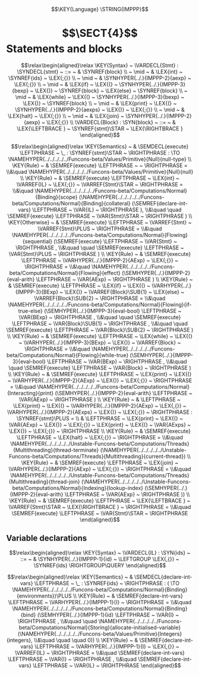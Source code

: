 $$\KEY{Language} \STRING{IMPPP}$$

# $$\SECT{4}$$ Statements and blocks
           


$$\relax\begin{aligned}\relax
  \KEY{Syntax} ~ 
    \VARDECL{Stmt} : \SYNDECL{stmt}
      ~ ::= ~ &
      \SYNREF{block} \\
      ~ \mid ~ &  \LEX{int} ~ \SYNREF{ids} ~ \LEX{;{}} \\
      ~ \mid ~ &  \SYNHYPER{../.}{IMPPP-2}{aexp} ~ \LEX{;{}} \\
      ~ \mid ~ &  \LEX{if} ~ \LEX{(} ~ \SYNHYPER{../.}{IMPPP-3}{bexp} ~ \LEX{)} ~ \SYNREF{block} ~ \LEX{else} ~ \SYNREF{block} \\
      ~ \mid ~ &  \LEX{while} ~ \LEX{(} ~ \SYNHYPER{../.}{IMPPP-3}{bexp} ~ \LEX{)} ~ \SYNREF{block} \\
      ~ \mid ~ &  \LEX{print} ~ \LEX{(} ~ \SYNHYPER{../.}{IMPPP-2}{aexps} ~ \LEX{)} ~ \LEX{;{}} \\
      ~ \mid ~ &  \LEX{halt} ~ \LEX{;{}} \\
      ~ \mid ~ &  \LEX{join} ~ \SYNHYPER{../.}{IMPPP-2}{aexp} ~ \LEX{;{}}
    \\
    \VARDECL{Block} : \SYN{block}
      ~ ::= ~ & \LEX{\LEFTBRACE } ~ \SYNREF{stmt}\STAR ~ \LEX{\RIGHTBRACE }
\end{aligned}$$

$$\relax\begin{aligned}\relax
  \KEY{Semantics} ~ 
  & \SEMDECL{execute} \LEFTPHRASE ~ \_ : \SYNREF{stmt}\STAR ~ \RIGHTPHRASE  :  \TO \NAMEHYPER{../../../../../Funcons-beta/Values/Primitive}{Null}{null-type} 
\\
  \KEY{Rule} ~ 
    & \SEMREF{execute} \LEFTPHRASE ~  ~ \RIGHTPHRASE  = \\&\quad
      \NAMEHYPER{../../../../../Funcons-beta/Values/Primitive}{Null}{null}
\\
  \KEY{Rule} ~ 
    & \SEMREF{execute} \LEFTPHRASE ~ \LEX{int} ~ \VARREF{IL} ~ \LEX{;{}} ~ \VARREF{Stmt}\STAR ~ \RIGHTPHRASE  = \\&\quad
      \NAMEHYPER{../../../../../Funcons-beta/Computations/Normal}{Binding}{scope}
        (\NAMEHYPER{../../../../../Funcons-beta/Computations/Normal}{Binding}{collateral}
           (\SEMREF{declare-int-vars} \LEFTPHRASE ~ \VAR{IL} ~ \RIGHTPHRASE ), \\&\quad \quad 
         \SEMREF{execute} \LEFTPHRASE ~ \VAR{Stmt}\STAR ~ \RIGHTPHRASE )
\\
  \KEY{Otherwise} ~ 
    & \SEMREF{execute} \LEFTPHRASE ~ \VARREF{Stmt} ~ \VARREF{Stmt}\PLUS ~ \RIGHTPHRASE  = \\&\quad
      \NAMEHYPER{../../../../../Funcons-beta/Computations/Normal}{Flowing}{sequential}
        (\SEMREF{execute} \LEFTPHRASE ~ \VAR{Stmt} ~ \RIGHTPHRASE , \\&\quad \quad 
         \SEMREF{execute} \LEFTPHRASE ~ \VAR{Stmt}\PLUS ~ \RIGHTPHRASE )
\\
  \KEY{Rule} ~ 
    & \SEMREF{execute} \LEFTPHRASE ~ \VARHYPER{../.}{IMPPP-2}{AExp} ~ \LEX{;{}} ~ \RIGHTPHRASE  = \\&\quad
      \NAMEHYPER{../../../../../Funcons-beta/Computations/Normal}{Flowing}{effect}
        (\SEMHYPER{../.}{IMPPP-2}{eval-arith} \LEFTPHRASE ~ \VAR{AExp} ~ \RIGHTPHRASE )
\\
  \KEY{Rule} ~ 
    & \SEMREF{execute} \LEFTPHRASE ~ \LEX{if} ~ \LEX{(} ~ \VARHYPER{../.}{IMPPP-3}{BExp} ~ \LEX{)} ~ \VARREF{Block}\SUB{1} ~ \LEX{else} ~ \VARREF{Block}\SUB{2} ~ \RIGHTPHRASE  = \\&\quad
      \NAMEHYPER{../../../../../Funcons-beta/Computations/Normal}{Flowing}{if-true-else}
        (\SEMHYPER{../.}{IMPPP-3}{eval-bool} \LEFTPHRASE ~ \VAR{BExp} ~ \RIGHTPHRASE , \\&\quad \quad 
         \SEMREF{execute} \LEFTPHRASE ~ \VAR{Block}\SUB{1} ~ \RIGHTPHRASE , \\&\quad \quad 
         \SEMREF{execute} \LEFTPHRASE ~ \VAR{Block}\SUB{2} ~ \RIGHTPHRASE )
\\
  \KEY{Rule} ~ 
    & \SEMREF{execute} \LEFTPHRASE ~ \LEX{while} ~ \LEX{(} ~ \VARHYPER{../.}{IMPPP-3}{BExp} ~ \LEX{)} ~ \VARREF{Block} ~ \RIGHTPHRASE  = \\&\quad
      \NAMEHYPER{../../../../../Funcons-beta/Computations/Normal}{Flowing}{while-true}
        (\SEMHYPER{../.}{IMPPP-3}{eval-bool} \LEFTPHRASE ~ \VAR{BExp} ~ \RIGHTPHRASE , \\&\quad \quad 
         \SEMREF{execute} \LEFTPHRASE ~ \VAR{Block} ~ \RIGHTPHRASE )
\\
  \KEY{Rule} ~ 
    & \SEMREF{execute} \LEFTPHRASE ~ \LEX{print} ~ \LEX{(} ~ \VARHYPER{../.}{IMPPP-2}{AExp} ~ \LEX{)} ~ \LEX{;{}} ~ \RIGHTPHRASE  = \\&\quad
      \NAMEHYPER{../../../../../Funcons-beta/Computations/Normal}{Interacting}{print}
        (\SEMHYPER{../.}{IMPPP-2}{eval-arith} \LEFTPHRASE ~ \VAR{AExp} ~ \RIGHTPHRASE )
\\
  \KEY{Rule} ~ 
    & \LEFTPHRASE ~ \LEX{print} ~ \LEX{(} ~ \VARHYPER{../.}{IMPPP-2}{AExp} ~ \LEX{,{}} ~ \VARHYPER{../.}{IMPPP-2}{AExps} ~ \LEX{)} ~ \LEX{;{}} ~ \RIGHTPHRASE : \SYNREF{stmt}\PLUS = \\
    & \LEFTPHRASE ~ \LEX{print} ~ \LEX{(} ~ \VAR{AExp} ~ \LEX{)} ~ \LEX{;{}} ~ \LEX{print} ~ \LEX{(} ~ \VAR{AExps} ~ \LEX{)} ~ \LEX{;{}} ~ \RIGHTPHRASE
\\
  \KEY{Rule} ~ 
    & \SEMREF{execute} \LEFTPHRASE ~ \LEX{halt} ~ \LEX{;{}} ~ \RIGHTPHRASE  = \\&\quad
      \NAMEHYPER{../../../../../Unstable-Funcons-beta/Computations/Threads}{Multithreading}{thread-terminate}
        (\NAMEHYPER{../../../../../Unstable-Funcons-beta/Computations/Threads}{Multithreading}{current-thread})
\\
  \KEY{Rule} ~ 
    & \SEMREF{execute} \LEFTPHRASE ~ \LEX{join} ~ \VARHYPER{../.}{IMPPP-2}{AExp} ~ \LEX{;{}} ~ \RIGHTPHRASE  = \\&\quad
      \NAMEHYPER{../../../../../Unstable-Funcons-beta/Computations/Threads}{Multithreading}{thread-join}
        (\NAMEHYPER{../../../../../Unstable-Funcons-beta/Computations/Normal}{Indexing}{lookup-index}
           (\SEMHYPER{../.}{IMPPP-2}{eval-arith} \LEFTPHRASE ~ \VAR{AExp} ~ \RIGHTPHRASE ))
\\
  \KEY{Rule} ~ 
    & \SEMREF{execute} \LEFTPHRASE ~ \LEX{\LEFTBRACE } ~ \VARREF{Stmt}\STAR ~ \LEX{\RIGHTBRACE } ~ \RIGHTPHRASE  = \\&\quad
      \SEMREF{execute} \LEFTPHRASE ~ \VAR{Stmt}\STAR ~ \RIGHTPHRASE 
\end{aligned}$$

## Variable declarations
               


$$\relax\begin{aligned}\relax
  \KEY{Syntax} ~ 
    \VARDECL{IL} : \SYN{ids}
      ~ ::= ~ & \SYNHYPER{../.}{IMPPP-1}{id} ~ \LEFTGROUP \LEX{,{}} ~ \SYNREF{ids} \RIGHTGROUP\QUERY
\end{aligned}$$

$$\relax\begin{aligned}\relax
  \KEY{Semantics} ~ 
  & \SEMDECL{declare-int-vars} \LEFTPHRASE ~ \_ : \SYNREF{ids} ~ \RIGHTPHRASE  : ( \TO \NAMEHYPER{../../../../../Funcons-beta/Computations/Normal}{Binding}{environments})\PLUS 
\\
  \KEY{Rule} ~ 
    & \SEMREF{declare-int-vars} \LEFTPHRASE ~ \VARHYPER{../.}{IMPPP-1}{I} ~ \RIGHTPHRASE  = \\&\quad
      \NAMEHYPER{../../../../../Funcons-beta/Computations/Normal}{Binding}{bind}
        (\SEMHYPER{../.}{IMPPP-1}{id} \LEFTPHRASE ~ \VAR{I} ~ \RIGHTPHRASE , \\&\quad \quad 
         \NAMEHYPER{../../../../../Funcons-beta/Computations/Normal}{Storing}{allocate-initialised-variable}
           (\NAMEHYPER{../../../../../Funcons-beta/Values/Primitive}{Integers}{integers}, \\&\quad \quad \quad 
            0))
\\
  \KEY{Rule} ~ 
    & \SEMREF{declare-int-vars} \LEFTPHRASE ~ \VARHYPER{../.}{IMPPP-1}{I} ~ \LEX{,{}} ~ \VARREF{IL} ~ \RIGHTPHRASE  = \\&\quad
      \SEMREF{declare-int-vars} \LEFTPHRASE ~ \VAR{I} ~ \RIGHTPHRASE , \\&\quad 
      \SEMREF{declare-int-vars} \LEFTPHRASE ~ \VAR{IL} ~ \RIGHTPHRASE 
\end{aligned}$$



[Funcons-beta]: /CBS-beta/math/Funcons-beta
  "FUNCONS-BETA"
[Unstable-Funcons-beta]: /CBS-beta/math/Unstable-Funcons-beta
  "UNSTABLE-FUNCONS-BETA"
[Languages-beta]: /CBS-beta/math/Languages-beta
  "LANGUAGES-BETA"
[Unstable-Languages-beta]: /CBS-beta/math/Unstable-Languages-beta
  "UNSTABLE-LANGUAGES-BETA"
[CBS-beta]: /CBS-beta 
  "CBS-BETA"
